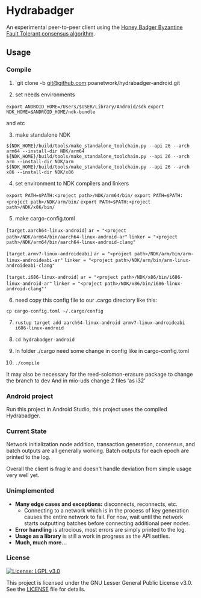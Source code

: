 # Hydrabadger

An experimental peer-to-peer client using the [Honey Badger Byzantine Fault
Tolerant consensus algorithm](https://github.com/poanetwork/hbbft).

## Usage

### Compile

1. `git clone -b git@github.com:poanetwork/hydrabadger-android.git

2. set needs environments 

`export ANDROID_HOME=/Users/$USER/Library/Android/sdk`
`export NDK_HOME=$ANDROID_HOME/ndk-bundle` 

and etc

3. make standalone NDK 

`${NDK_HOME}/build/tools/make_standalone_toolchain.py --api 26 --arch arm64 --install-dir NDK/arm64`
`${NDK_HOME}/build/tools/make_standalone_toolchain.py --api 26 --arch arm --install-dir NDK/arm`
`${NDK_HOME}/build/tools/make_standalone_toolchain.py --api 26 --arch x86 --install-dir NDK/x86`

4. set environment to NDK compilers and linkers

`export PATH=$PATH:<project path>/NDK/arm64/bin/`
`export PATH=$PATH:<project path>/NDK/arm/bin/`
`export PATH=$PATH:<project path>/NDK/x86/bin/`

5. make  cargo-config.toml 

`[target.aarch64-linux-android]`
`ar = "<project path>/NDK/arm64/bin/aarch64-linux-android-ar"`
`linker = "<project path>/NDK/arm64/bin/aarch64-linux-android-clang"`

`[target.armv7-linux-androideabi]`
`ar = "<project path>/NDK/arm/bin/arm-linux-androideabi-ar"`
`linker = "<project path>/NDK/arm/bin/arm-linux-androideabi-clang"`

`[target.i686-linux-android]`
`ar = "<project path>/NDK/x86/bin/i686-linux-android-ar"`
`linker = "<project path>/NDK/x86/bin/i686-linux-android-clang"'`

6. need copy this config file to our .cargo directory like this:

`cp cargo-config.toml ~/.cargo/config`

7. `rustup target add aarch64-linux-android armv7-linux-androideabi i686-linux-android`

8. `cd hydrabadger-android`

9. In folder ./cargo need some change in config like in  cargo-config.toml 

10. `./compile`

It may also be necessary for the reed-solomon-erasure package to change the branch to dev
And in mio-uds change 2 files 'as i32'

### Android project

Run this project in Android Studio, this project uses the compiled Hydrabadger.

### Current State

Network initialization node addition, transaction generation, consensus,
and batch outputs are all generally working. Batch outputs for each epoch are
printed to the log.

Overall the client is fragile and doesn't handle deviation from simple usage
very well yet.

### Unimplemented

* **Many edge cases and exceptions:** disconnects, reconnects, etc.
  * Connecting to a network which is in the process of key generation causes
    the entire network to fail. For now, wait until the network starts
    outputting batches before connecting additional peer nodes.
* **Error handling** is atrocious, most errors are simply printed to the log.
* **Usage as a library** is still a work in progress as the API settles.
* **Much, much more...**

### License

[![License: LGPL v3.0](https://img.shields.io/badge/License-LGPL%20v3-blue.svg)](https://www.gnu.org/licenses/lgpl-3.0)

This project is licensed under the GNU Lesser General Public License v3.0. See the [LICENSE](LICENSE) file for details.
